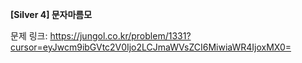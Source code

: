 **[Silver 4] 문자마름모**

문제 링크: https://jungol.co.kr/problem/1331?cursor=eyJwcm9ibGVtc2V0Ijo2LCJmaWVsZCI6MiwiaWR4IjoxMX0=

